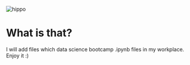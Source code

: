 ![hippo](https://media3.giphy.com/media/aUovxH8Vf9qDu/giphy.gif)

# What is that?

I will add files which data science bootcamp .ipynb files in my workplace. Enjoy it :)
